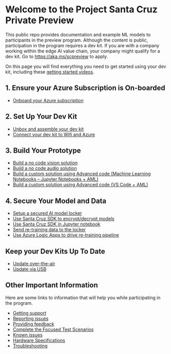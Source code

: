 
# Welcome to the Project Santa Cruz Private Preview
This public repo provides documentation and example ML models to participants in the preview program. Although the content is public, participation in the program requires a dev kit. If you are with a company working within the edge AI value chain, your company might qualify for a dev kit. Go to https://aka.ms/scpreview to apply.

On this page you will find everything you need to get started using your dev kit, including these [getting started videos](https://github.com/microsoft/Project-Santa-Cruz-Private-Preview/blob/main/user-guides/getting_started/videos.md).

## 1. Ensure your Azure Subscription is On-boarded
- [Onboard your Azure subscription](https://github.com/microsoft/Project-Santa-Cruz-Private-Preview/blob/main/user-guides/getting_started/azure-subscription-onboarding.md)
## 2. Set Up Your Dev Kit
- [Unbox and assemble your dev kit](https://github.com/microsoft/Project-Santa-Cruz-Private-Preview/blob/main/user-guides/getting_started/devkit-unboxing-setup.md)
- [Connect your dev kit to Wifi and Azure](https://github.com/microsoft/Project-Santa-Cruz-Private-Preview/blob/main/user-guides/getting_started/oobe.md)

## 3. Build Your Prototype
- [Build a no code vision solution](https://github.com/microsoft/Project-Santa-Cruz-Private-Preview/blob/main/user-guides/prototyping/create-nocode-vision.md)
- [Build a no code audio solution](https://github.com/microsoft/Project-Santa-Cruz-Private-Preview/blob/main/user-guides/prototyping/nocode-speech.md)
- [Build a custom solution using Advanced code (Machine Learning Notebooks – Jupyter Notebooks + AML)](https://github.com/microsoft/Project-Santa-Cruz-Private-Preview/blob/main/Sample-Scripts-and-Notebooks/Official/Machine%20Learning%20Notebooks/readme.md)
- [Build a custom solution using Advanced code (VS Code + AML)](https://github.com/microsoft/Project-Santa-Cruz-Private-Preview/blob/main/Sample-Scripts-and-Notebooks/Official/MobileNetV2SSDL_TrainingonVSCodeIDE/readme.md)

## 4. Secure Your Model and Data

* [Setup a secured AI model locker](TBD)
* [Use Santa Cruz SDK to encrypt/decrypt models](TBD)
* [Use Santa Cruz SDK in Jupyter notebook](TBD)
* [Send re-training data to the locker](TBD)
* [Use Azure Logic Apps to drive re-training pipeline](TBD)

## Keep your Dev Kits Up To Date
- [Update over-the-air](https://github.com/microsoft/Project-Santa-Cruz-Private-Preview/blob/main/user-guides/updating/ota_update.md)
- [Update via USB](https://github.com/microsoft/Project-Santa-Cruz-Private-Preview/blob/main/user-guides/updating/usb_updating.md)


## Other Important Information
Here are some links to information that will help you while participating in the program.

- [Getting support](https://github.com/microsoft/Project-Santa-Cruz-Private-Preview/blob/main/user-guides/general/get-support.md)
- [Reporting issues](https://github.com/microsoft/Project-Santa-Cruz-Private-Preview/blob/main/user-guides/general/report-a-bug.md)
- [Providing feedback](https://github.com/microsoft/Project-Santa-Cruz-Private-Preview/blob/main/user-guides/general/give-feedback.md)
- [Complete the Focused Test Scenarios](https://github.com/microsoft/Project-Santa-Cruz-Private-Preview/blob/main/user-guides/general/test-scenarios.md)
- [Known issues](https://github.com/microsoft/Project-Santa-Cruz-Private-Preview/blob/main/release-notes/known-issues.md)
- [Hardware Specifications](https://github.com/microsoft/Project-Santa-Cruz-Private-Preview/tree/main/user-guides/hardware)
- [Troubleshooting](https://github.com/microsoft/Project-Santa-Cruz-Private-Preview/tree/main/user-guides/general/troubleshooting)
